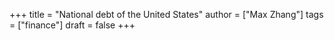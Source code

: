+++
title = "National debt of the United States"
author = ["Max Zhang"]
tags = ["finance"]
draft = false
+++
